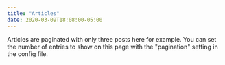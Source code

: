 ```yaml
---
title: "Articles"
date: 2020-03-09T18:08:00-05:00
---
```

Articles are paginated with only three posts here for example. You can set the number of entries to show on this page with the "pagination" setting in the config file.
